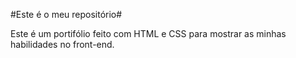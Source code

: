 #Este é o meu repositório#

Este é um portifólio feito com HTML e CSS para mostrar as minhas habilidades no front-end.
